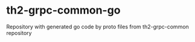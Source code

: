 # th2-grpc-common-go
Repository with generated go code by proto files from th2-grpc-common repository 
